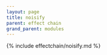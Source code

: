 ```yaml
---
layout: page
title: noisify
parent: effect chain
grand_parent: modules
---
```


{% include effectchain/noisify.md %}
